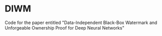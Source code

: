 # DIWM
Code for the paper entitled "Data-Independent Black-Box Watermark and Unforgeable Ownership Proof for Deep Neural Networks"
